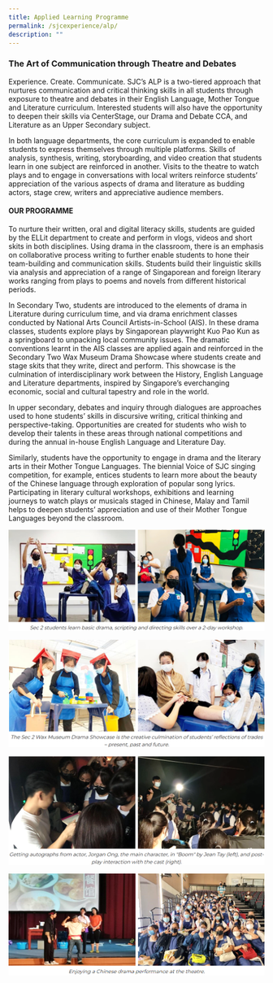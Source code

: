```yaml
---
title: Applied Learning Programme
permalink: /sjcexperience/alp/
description: ""
---
```

### **The Art of Communication through Theatre and Debates**

Experience. Create. Communicate. SJC’s ALP is a two-tiered approach that nurtures communication and critical thinking skills in all students through exposure to theatre and debates in their English Language, Mother Tongue and Literature curriculum. Interested students will also have the opportunity to deepen their skills via CenterStage, our Drama and Debate CCA, and Literature as an Upper Secondary subject.  

In both language departments, the core curriculum is expanded to enable students to express themselves through multiple platforms. Skills of analysis, synthesis, writing, storyboarding, and video creation that students learn in one subject are reinforced in another. Visits to the theatre to watch plays and to engage in conversations with local writers reinforce students’ appreciation of the various aspects of drama and literature as budding actors, stage crew, writers and appreciative audience members.

#### **OUR PROGRAMME**

To nurture their written, oral and digital literacy skills, students are guided by the ELLit department to create and perform in vlogs, videos and short skits in both disciplines. Using drama in the classroom, there is an emphasis on collaborative process writing to further enable students to hone their team-building and communication skills. Students build their linguistic skills via analysis and appreciation of a range of Singaporean and foreign literary works ranging from plays to poems and novels from different historical periods.

In Secondary Two, students are introduced to the elements of drama in Literature during curriculum time, and via drama enrichment classes conducted by National Arts Council Artists-in-School (AIS). In these drama classes, students explore plays by Singaporean playwright Kuo Pao Kun as a springboard to unpacking local community issues. The dramatic conventions learnt in the AIS classes are applied again and reinforced in the Secondary Two Wax Museum Drama Showcase where students create and stage skits that they write, direct and perform. This showcase is the culmination of interdisciplinary work between the History, English Language and Literature departments, inspired by Singapore’s everchanging economic, social and cultural tapestry and role in the world.

In upper secondary, debates and inquiry through dialogues are approaches used to hone students’ skills in discursive writing, critical thinking and perspective-taking. Opportunities are created for students who wish to develop their talents in these areas through national competitions and during the annual in-house English Language and Literature Day.

Similarly, students have the opportunity to engage in drama and the literary arts in their Mother Tongue Languages. The biennial Voice of SJC singing competition, for example, entices students to learn more about the beauty of the Chinese language through exploration of popular song lyrics. Participating in literary cultural workshops, exhibitions and learning journeys to watch plays or musicals staged in Chinese, Malay and Tamil helps to deepen students’ appreciation and use of their Mother Tongue Languages beyond the classroom.

![](/images/Special%20Programmes/Applied%20Learning%20Programme/A1.png)

![](/images/Special%20Programmes/Applied%20Learning%20Programme/A2.png)

![](/images/Special%20Programmes/Applied%20Learning%20Programme/A3.png)

![](/images/Special%20Programmes/Applied%20Learning%20Programme/A4.png)